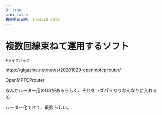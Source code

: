 ```yaml
---
Q: true
pin: false
最終更新日時: Invalid date
---
```

# 複数回線束ねて運用するソフト

`#ライフハック`

https://gigazine.net/news/20201029-openmptcprouter/

OpenMPTCProuter

なんかルーター用のOSがあるらしく、それをラズパイなりなんなりに入れると、

ルーター化できて、最強らしい。